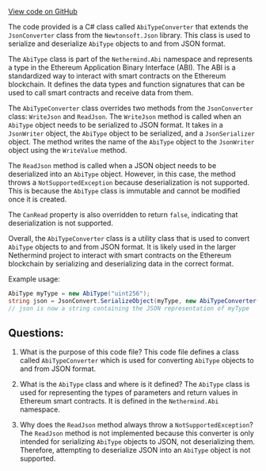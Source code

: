 [View code on GitHub](https://github.com/NethermindEth/nethermind/src/Nethermind/Nethermind.Blockchain/Contracts/Json/AbiTypeConverter.cs)

The code provided is a C# class called `AbiTypeConverter` that extends the `JsonConverter` class from the `Newtonsoft.Json` library. This class is used to serialize and deserialize `AbiType` objects to and from JSON format. 

The `AbiType` class is part of the `Nethermind.Abi` namespace and represents a type in the Ethereum Application Binary Interface (ABI). The ABI is a standardized way to interact with smart contracts on the Ethereum blockchain. It defines the data types and function signatures that can be used to call smart contracts and receive data from them.

The `AbiTypeConverter` class overrides two methods from the `JsonConverter` class: `WriteJson` and `ReadJson`. The `WriteJson` method is called when an `AbiType` object needs to be serialized to JSON format. It takes in a `JsonWriter` object, the `AbiType` object to be serialized, and a `JsonSerializer` object. The method writes the name of the `AbiType` object to the `JsonWriter` object using the `WriteValue` method.

The `ReadJson` method is called when a JSON object needs to be deserialized into an `AbiType` object. However, in this case, the method throws a `NotSupportedException` because deserialization is not supported. This is because the `AbiType` class is immutable and cannot be modified once it is created.

The `CanRead` property is also overridden to return `false`, indicating that deserialization is not supported.

Overall, the `AbiTypeConverter` class is a utility class that is used to convert `AbiType` objects to and from JSON format. It is likely used in the larger Nethermind project to interact with smart contracts on the Ethereum blockchain by serializing and deserializing data in the correct format. 

Example usage:

```csharp
AbiType myType = new AbiType("uint256");
string json = JsonConvert.SerializeObject(myType, new AbiTypeConverter());
// json is now a string containing the JSON representation of myType
```
## Questions: 
 1. What is the purpose of this code file?
   This code file defines a class called `AbiTypeConverter` which is used for converting `AbiType` objects to and from JSON format.

2. What is the `AbiType` class and where is it defined?
   The `AbiType` class is used for representing the types of parameters and return values in Ethereum smart contracts. It is defined in the `Nethermind.Abi` namespace.

3. Why does the `ReadJson` method always throw a `NotSupportedException`?
   The `ReadJson` method is not implemented because this converter is only intended for serializing `AbiType` objects to JSON, not deserializing them. Therefore, attempting to deserialize JSON into an `AbiType` object is not supported.